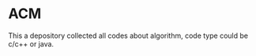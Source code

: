ACM
===

This a depository collected all codes about algorithm, code type could be c/c++ or java.


